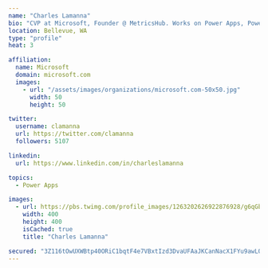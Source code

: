 ```yaml
---
name: "Charles Lamanna"
bio: "CVP at Microsoft, Founder @ MetricsHub. Works on Power Apps, Power Automate, Power Virtual Agent, Common Data Service and Dynamics 365."
location: Bellevue, WA
type: "profile"
heat: 3

affiliation:
  name: Microsoft
  domain: microsoft.com
  images:
    - url: "/assets/images/organizations/microsoft.com-50x50.jpg"
      width: 50
      height: 50

twitter:
  username: clamanna
  url: https://twitter.com/clamanna
  followers: 5107

linkedin:
  url: https://www.linkedin.com/in/charleslamanna

topics:
  - Power Apps

images:
  - url: https://pbs.twimg.com/profile_images/1263202626922876928/g6qGbHZ-_400x400.jpg
    width: 400
    height: 400
    isCached: true
    title: "Charles Lamanna"

secured: "3Z116tOwUXWBtp40ORiC1bqtF4e7VBxtIzd3DvaUFAaJKCanNacX1FYu9awLOeNi2jmzXgW7YErjEKIF4ahprMzVo++dYUtNAMvpIG70iZNH3GMI5nlrXg8XIaNEdBd9UmqQyi8InSOUoKxqnxOI9haup9bJKI8SIwuBrrlYjl2ZG4Bjh3mIrDdvli2qTwLwhzjNlcaksVE9QQlRPyBrRQAsMgCotvTGWuI8xULBqkA7dfFEeC7myz6eLZRcO+9wwHO3znQzLc8LUDXbbcGXfluSqfIdJSKdM/0Gucjmgiz9WU+A8kKy8upKOZGJs9DO5ttZf1WiHvhkwsbm836cO2VjG7P7HNl9AN2vc0ruYd3hyAKGXx5LhmsrxgSlnqP/171v2JUL5MHewyWCrnnqOSXsBwyNSk1rq+3WMaCXwiY=;MxlxSoEpkcRcTAb2xpvjCw=="
---
```



